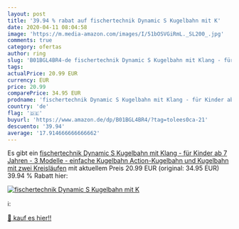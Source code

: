 ```yaml
---
layout: post
title: '39.94 % rabat auf fischertechnik Dynamic S Kugelbahn mit K'
date: 2020-04-11 08:04:58
image: 'https://m.media-amazon.com/images/I/51bOSVGiRmL._SL200_.jpg'
comments: true
category: ofertas
author: ring
slug: 'B01BGL4BR4-de fischertechnik Dynamic S Kugelbahn mit Klang - für Kinder...'
tags: 
actualPrice: 20.99 EUR
currency: EUR
price: 20.99
comparePrice: 34.95 EUR
prodname: 'fischertechnik Dynamic S Kugelbahn mit Klang - für Kinder ab 7 Jahren - 3 Modelle - einfache Kugelbahn  Action-Kugelbahn und Kugelbahn mit zwei Kreisläufen'
country: 'de'
flag: '🇩🇪'
buyurl: 'https://www.amazon.de/dp/B01BGL4BR4/?tag=tolees0ca-21'
descuento: '39.94'
average: '17.914666666666662'
---
```


Es gibt ein [fischertechnik Dynamic S Kugelbahn mit Klang - für Kinder ab 7 Jahren - 3 Modelle - einfache Kugelbahn  Action-Kugelbahn und Kugelbahn mit zwei Kreisläufen](https://www.amazon.de/dp/B01BGL4BR4/?tag=tolees0ca-21) mit aktuellem Preis 20.99 EUR (original: 34.95 EUR) 39.94 % Rabatt hier:

[![fischertechnik Dynamic S Kugelbahn mit K](https://m.media-amazon.com/images/I/51bOSVGiRmL._SL200_.jpg)](https://www.amazon.de/dp/B01BGL4BR4/?tag=tolees0ca-21)

ℹ️:


[🛒 kauf es hier!!](https://www.amazon.de/dp/B01BGL4BR4/?tag=tolees0ca-21)
